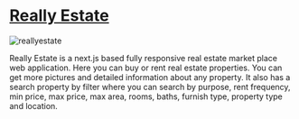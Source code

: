 
# [Really Estate](https://really-estate.vercel.app/)


![reallyestate](https://user-images.githubusercontent.com/78133088/179211391-bf3d72ec-5859-461e-a239-795931094314.png)


Really Estate is a next.js based fully responsive real estate market place web application. Here you can buy or rent real estate properties. You can get more pictures and detailed information about any property. It also has a search property by filter where you can search by purpose, rent frequency, min price, max price, max area, rooms, baths, furnish type, property type and location.
